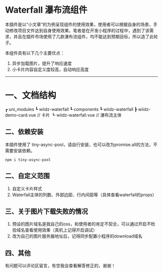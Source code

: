 # 

# Waterfall 瀑布流组件

本插件是以“小文章”的为例呈现组件的使用效果，使用者可以根据自身的场景，手动修改项目文件达到自身使用效果。笔者是在开发小程序的过程中，遇到了该需求，并且在插件市场使用了几款瀑布流组件，均不能达到预期目标，所以造了此轮子。

本组件具有以下几个主要优点：

1. 异步加载图片，提升了响应速度
2. 小卡片内容自定义度较高，自动响应高度

---
# 一、文档结构
┏ uni_modules
	┗ wiidz-waterfall
		┗ components
			┗ wiidz-waterfall
					┣ wiidz-demo-card.vue // 卡片
					┗ wiidz-waterfall.vue // 瀑布流主体

## 二、依赖安装
本插件使用了 tiny-async-pool，请自行安装，也可以改为promise.all的方法，不需要安装依赖。

```shell
npm i tiny-async-pool
```


## 二、自定义范围
1. 自定义卡片样式
2. Waterfall主体的列数、外部边距、行内间距等（具体查看waterfall的props）

## 三、关于图片下载失败的情况
1. 预设的图片域名是我自己的oss，和使用者的肯定不契合，可以通过开启不检验域名查看使用效果（真机上记得开启调试）
2. 改为自己的图片服务器地址后，记得同步配置小程序的download域名

## 四、其他
有问题可以评论区留言，有空我会查看解答修正的，谢谢！